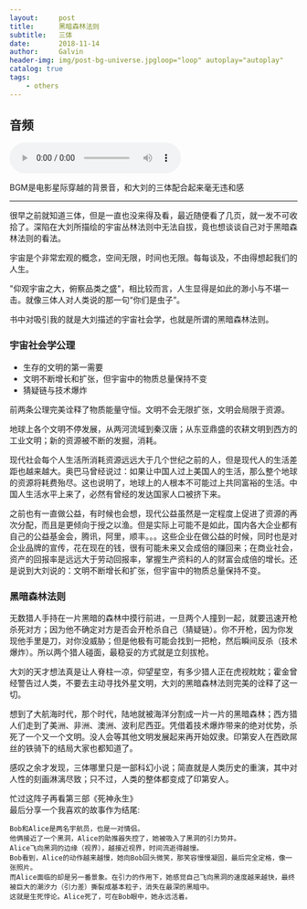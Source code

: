 ```yaml
---
layout:     post
title:      黑暗森林法则
subtitle:   三体
date:       2018-11-14
author:     Galvin
header-img: img/post-bg-universe.jpgloop="loop" autoplay="autoplay"
catalog: true
tags:
    - others
---
```


## 音频
<audio width="320" height="240" controls="controls" loop="loop" autoplay="autoplay">
  <source src="http://p56fnizeo.bkt.clouddn.com/Hans%20Zimmer-Cornfield%20Chase.mp3">
</audio>  

BGM是电影星际穿越的背景音，和大刘的三体配合起来毫无违和感

---
很早之前就知道三体，但是一直也没来得及看，最近随便看了几页，就一发不可收拾了。深陷在大刘所描绘的宇宙丛林法则中无法自拔，竟也想谈谈自己对于黑暗森林法则的看法。  

宇宙是个非常宏观的概念，空间无限，时间也无限。每每谈及，不由得想起我们的人生。  

"仰观宇宙之大，俯察品类之盛"，相比较而言，人生显得是如此的渺小与不堪一击。就像三体人对人类说的那一句“你们是虫子”。  

书中对吸引我的就是大刘描述的宇宙社会学，也就是所谓的黑暗森林法则。

### 宇宙社会学公理
- 生存的文明的第一需要
- 文明不断增长和扩张，但宇宙中的物质总量保持不变
- 猜疑链与技术爆炸

前两条公理完美诠释了物质能量守恒。文明不会无限扩张，文明会局限于资源。  

地球上各个文明不停发展，从两河流域到秦汉唐；从东亚鼎盛的农耕文明到西方的工业文明；新的资源被不断的发掘，消耗。  

现代社会每个人生活所消耗资源远远大于几个世纪之前的人，但是现代人的生活差距也越来越大。奥巴马曾经说过：如果让中国人过上美国人的生活，那么整个地球的资源将耗费殆尽。这也说明了，地球上的人根本不可能过上共同富裕的生活。中国人生活水平上来了，必然有曾经的发达国家人口被挤下来。  

之前也有一直做公益，有时候也会想，现代公益虽然是一定程度上促进了资源的再次分配，而且是更倾向于授之以渔。但是实际上可能不是如此，国内各大企业都有自己的公益基金会，腾讯，阿里，顺丰。。。这些企业在做公益的时候，同时也是对企业品牌的宣传，花在现在的钱，很有可能未来又会成倍的赚回来；在商业社会，资产的回报率是远远大于劳动回报率，掌握生产资料的人的财富会成倍的增长。还是说到大刘说的：文明不断增长和扩张，但宇宙中的物质总量保持不变。

### 黑暗森林法则
无数猎人手持在一片黑暗的森林中摸行前进，一旦两个人撞到一起，就要迅速开枪杀死对方；因为他不确定对方是否会开枪杀自己（猜疑链）。你不开枪，因为你发现他手里是刀，对你没威胁；但是他极有可能会找到一把枪，然后瞬间反杀（技术爆炸）。所以两个猎人碰面，最稳妥的方式就是立刻拔枪。  

大刘的天才想法真是让人脊柱一凉，仰望星空，有多少猎人正在虎视眈眈；霍金曾经警告过人类，不要去主动寻找外星文明，大刘的黑暗森林法则完美的诠释了这一切。        

想到了大航海时代，那个时代，陆地就被海洋分割成一片一片的黑暗森林；西方猎人们走到了美洲、非洲、澳洲、波利尼西亚。凭借着技术爆炸带来的绝对优势，杀死了一个又一个文明。没人会等其他文明发展起来再开始奴隶。印第安人在西欧屌丝的铁骑下的结局大家也都知道了。  

感叹之余才发现，三体哪里只是一部科幻小说；简直就是人类历史的重演，其中对人性的刻画淋漓尽致；只不过，人类的整体都变成了印第安人。  

忙过这阵子再看第三部《死神永生》  
最后分享一个我喜欢的故事作为结尾:  

```
Bob和Alice是两名宇航员，也是一对情侣。
他俩接近了一个黑洞，Alice的助推器失控了，她被吸入了黑洞的引力势井。
Alice飞向黑洞的边缘（视界），越接近视界，时间流逝得越慢。
Bob看到，Alice的动作越来越慢，她向Bob回头微笑，那笑容慢慢凝固，最后完全定格，像一张照片。
而Alice面临的却是另一番景象。在引力的作用下，她感觉自己飞向黑洞的速度越来越快，最终被巨大的潮汐力（引力差）撕裂成基本粒子，消失在最深的黑暗中。
这就是生死悖论。Alice死了，可在Bob眼中，她永远活着。
```
